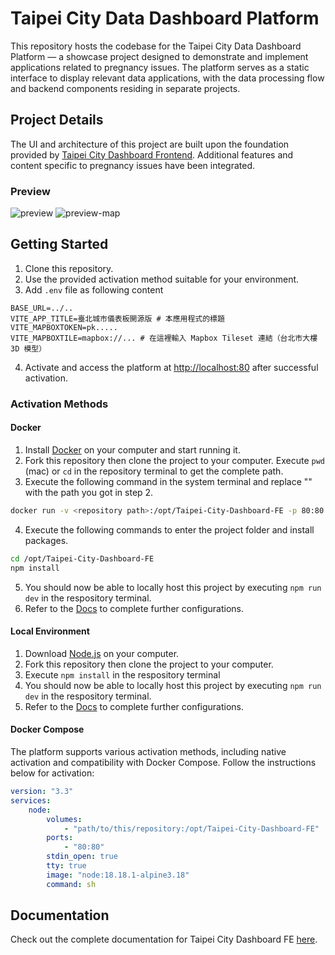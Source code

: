 # Taipei City Data Dashboard Platform

This repository hosts the codebase for the Taipei City Data Dashboard Platform — a showcase project designed to demonstrate and implement applications related to pregnancy issues. The platform serves as a static interface to display relevant data applications, with the data processing flow and backend components residing in separate projects.

## Project Details

The UI and architecture of this project are built upon the foundation provided by [Taipei City Dashboard Frontend](https://github.com/tpe-doit/Taipei-City-Dashboard-FE). Additional features and content specific to pregnancy issues have been integrated.

### Preview

![preview](https://github.com/moonstarsky37/TPE-DataPlatform/assets/9031339/c101e186-b1da-414b-8397-b7b98922832d)
![preview-map](https://github.com/moonstarsky37/TPE-DataPlatform/assets/9031339/17e88f50-1601-44d5-95f9-6e5a9317ce7f)

## Getting Started

1. Clone this repository.
2. Use the provided activation method suitable for your environment.
3. Add `.env` file as following content

```
BASE_URL=../..
VITE_APP_TITLE=臺北城市儀表板開源版 # 本應用程式的標題
VITE_MAPBOXTOKEN=pk.....
VITE_MAPBOXTILE=mapbox://... # 在這裡輸入 Mapbox Tileset 連結（台北市大樓 3D 模型）
```

4. Activate and access the platform at [http://localhost:80](http://localhost:80) after successful activation.

### Activation Methods

#### Docker

1. Install [Docker](https://www.docker.com/products/docker-desktop/) on your computer and start running it.
2. Fork this repository then clone the project to your computer. Execute `pwd` (mac) or `cd` in the repository terminal to get the complete path.
3. Execute the following command in the system terminal and replace "<repository path>" with the path you got in step 2.

```bash
docker run -v <repository path>:/opt/Taipei-City-Dashboard-FE -p 80:80 -it node:18.18.1-alpine3.18  sh
```

4. Execute the following commands to enter the project folder and install packages.

```bash
cd /opt/Taipei-City-Dashboard-FE
npm install
```

5. You should now be able to locally host this project by executing `npm run dev` in the respository terminal.
6. Refer to the [Docs](https://tuic.gov.taipei/documentation/front-end/project-setup) to complete further configurations.

#### Local Environment

1. Download [Node.js](https://nodejs.org/en) on your computer.
2. Fork this repository then clone the project to your computer.
3. Execute `npm install` in the respository terminal
4. You should now be able to locally host this project by executing `npm run dev` in the respository terminal.
5. Refer to the [Docs](https://tuic.gov.taipei/documentation/front-end/project-setup) to complete further configurations.

#### Docker Compose

The platform supports various activation methods, including native activation and compatibility with Docker Compose. Follow the instructions below for activation:

```yaml
version: "3.3"
services:
    node:
        volumes:
            - "path/to/this/repository:/opt/Taipei-City-Dashboard-FE"
        ports:
            - "80:80"
        stdin_open: true
        tty: true
        image: "node:18.18.1-alpine3.18"
        command: sh
```

## Documentation

Check out the complete documentation for Taipei City Dashboard FE [here](https://tuic.gov.taipei/documentation).
